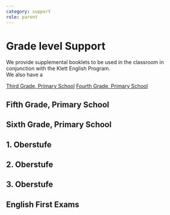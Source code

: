 ```yaml
---
category: support
role: parent
---
```


# Grade level Support
We provide supplemental booklets to be used in the classroom in conjunction with the Klett English Program.  
We also have a 

[Third Grade, Primary School](/support/primary-3rd)
[Fourth Grade, Primary School](/support/primary-4th)

## Fifth Grade, Primary School

## Sixth Grade, Primary School

## 1. Oberstufe
## 2. Oberstufe
## 3. Oberstufe

## English First Exams 


<!--stackedit_data:
eyJoaXN0b3J5IjpbLTIwMDM2NzI1NF19
-->
